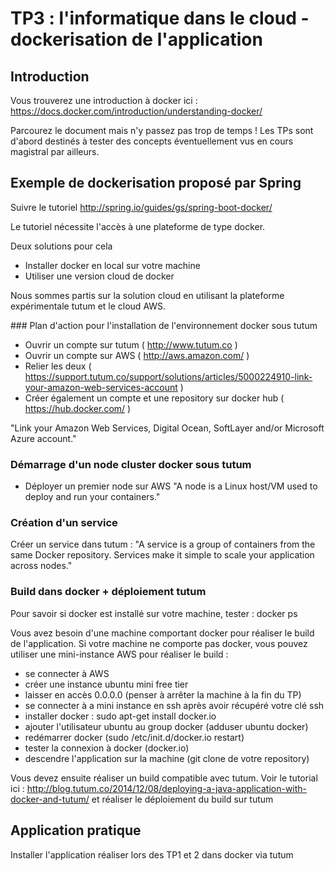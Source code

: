 # TP3 : l'informatique dans le cloud - dockerisation de l'application
## Introduction

Vous trouverez une introduction à docker ici : https://docs.docker.com/introduction/understanding-docker/

Parcourez le document mais n'y passez pas trop de temps ! Les TPs sont d'abord destinés à tester des concepts éventuellement vus en cours magistral par ailleurs.

## Exemple de dockerisation proposé par Spring

Suivre le tutoriel http://spring.io/guides/gs/spring-boot-docker/

Le tutoriel nécessite l'accès à une plateforme de type docker.

Deux solutions pour cela

- Installer docker en local sur votre machine
- Utiliser une version cloud de docker

Nous sommes partis sur la solution cloud en utilisant la plateforme expérimentale tutum et le cloud AWS. 

### Plan d'action pour l'installation de l'environnement docker sous tutum 

- Ouvrir un compte sur tutum ( http://www.tutum.co )
- Ouvrir un compte sur AWS ( http://aws.amazon.com/ )
- Relier les deux  ( https://support.tutum.co/support/solutions/articles/5000224910-link-your-amazon-web-services-account )
- Créer également un compte et une repository sur docker hub ( https://hub.docker.com/ )

"Link your Amazon Web Services, Digital Ocean, SoftLayer and/or Microsoft Azure account."

### Démarrage d'un node cluster docker sous tutum

- Déployer un premier node sur AWS
"A node is a Linux host/VM used to deploy and run your containers."

### Création d'un service

Créer un service dans tutum :
"A service is a group of containers from the same Docker repository. Services make it simple to scale your application across nodes."

### Build dans docker +  déploiement tutum

Pour savoir si docker est installé sur votre machine, tester : docker ps

Vous avez besoin d'une machine comportant docker pour réaliser le build de l'application. Si votre machine ne comporte pas docker, vous pouvez utiliser une mini-instance AWS pour réaliser le build :

- se connecter à AWS
- créer une instance ubuntu mini free tier
- laisser en accès 0.0.0.0 (penser à arrêter la machine à la fin du TP)
- se connecter à a mini instance en ssh après avoir récupéré votre clé ssh
- installer docker : sudo apt-get install docker.io
- ajouter l'utilisateur ubuntu au group docker (adduser ubuntu docker)
- redémarrer docker (sudo /etc/init.d/docker.io restart)
- tester la connexion à docker (docker.io)
- descendre l'application sur la machine (git clone de votre repository)


Vous devez ensuite réaliser un build compatible avec tutum. Voir le tutorial ici : http://blog.tutum.co/2014/12/08/deploying-a-java-application-with-docker-and-tutum/
et réaliser le déploiement du build sur tutum

## Application pratique

Installer l'application réaliser lors des TP1 et 2 dans docker via tutum




